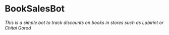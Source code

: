 # BookSalesBot
_This is a simple bot to track discounts on books in stores such as Labirint or Chitai Gorod_

